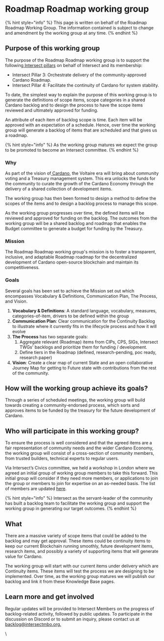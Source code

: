 # Roadmap Roadmap working group

{% hint style="info" %}
This page is written on behalf of the Roadmap Roadmap Working Group. The information contained is subject to change and amendment by the working group at any time.
{% endhint %}

## Purpose of this working group&#x20;

The purpose of the Roadmap Roadmap working group is to support the following[ Intersect pillars](https://docs.intersectmbo.org/) on behalf of Intersect and its membership:

* Intersect Pillar 3: Orchestrate delivery of the community-approved Cardano Roadmap.
* Intersect Pillar 4: Facilitate the continuity of Cardano for system stability.

To date, the simplest way to explain the purpose of this working group is to generate the definitions of scope items, scope categories in a shared Cardano backlog and to design the process to have the scope items reviewed and ultimately approved for funding.

An attribute of each item of backlog scope is time. Each item will be approved with an expectation of a schedule. Hence, over time the working group will generate a backlog of items that are scheduled and that gives us a roadmap.&#x20;

{% hint style="info" %}
As the working group matures we expect the group to be promoted to become an Intersect committee.
{% endhint %}

### Why

As part of the vision of[ Cardano](https://whitepaper.io/document/581/cardano-whitepaper), the Voltaire era will bring about community voting and a Treasury management system. This era unlocks the funds for the community to curate the growth of the Cardano Economy through the delivery of a shared collection of development items.&#x20;

The working group has then been formed to design a method to define the scopes of the items and to design a backlog process to manage this scope.

As the working group progresses over time, the defined items will be reviewed and approved for funding on the backlog. The outcomes from the working group will be a shared backlog and roadmap that enables the Budget committee to generate a budget for funding by the Treasury.

### Mission

The Roadmap Roadmap working group's mission is to foster a transparent, inclusive, and adaptable Roadmap roadmap for the decentralized development of Cardano open-source blockchain and maintain its competitiveness.

### Goals

Several goals has been set to achieve the Mission set out which encompasses Vocabulary & Definitions, Communication Plan, The Process, and Vision.

1. **Vocabulary & Definitions**: A standard language, vocabulary, measures,  categories-of-item, drivers to be defined within the group
2. **Communication Plan**: Clear communication for the Continuity Backlog to illustrate where it currently fits in the lifecycle process and how it will evolve
3. **The Process** has two separate goals:
   1. Aggregate relevant (Roadmap) items from CIPs, CPS, SIGs, Intersect TWGs' backlogs and prioritize them for funding / development.
   2. Define tiers in the Roadmap (defined, research-pending, poc ready, research paper)
4. **Vision**: Create a clear map of current State and an open collaborative Journey Map for getting to Future state with contributions from the rest of the community.

## How will the working group achieve its goals?

Through a series of scheduled meetings, the working group will build towards creating a community-endorsed process, which sorts and approves items to be funded by the treasury for the future development of Cardano.

## Who will participate in this working group?

To ensure the process is well considered and that the agreed items are a fair representation of community needs and the wider Cardano Economy, the working group will consist of a cross-section of community members, from trusted builders, technical experts to regular users.

Via Intersect’s Civics committee, we held a workshop in London where we agreed an initial group of working group members to take this forward. This initial group will consider if they need more members, or applications to join the group or members to join for expertise on an as-needed basis. The list of members are updated [here](working-group-members.md).

{% hint style="info" %}
Intersect as the servant-leader of the community has built a backlog team to facilitate the working group and support the working group in generating our target outcomes.
{% endhint %}

## What&#x20;

There are a massive variety of scope items that could be added to the backlog and may get approval. These items could be continuity items to keep our current Blockchain running smoothly, future development items, research items, and possibly a variety of supporting items that will generate value for Cardano.&#x20;

The working group will start with our current items under delivery which are Continuity items. These items will test the process we are designing to be implemented. Over time, as the working group matures we will publish our backlog and link it from these Knowledge Base pages. &#x20;

## Learn more and get involved

Regular updates will be provided to Intersect Members on the progress of backlog-related activity, followed by public updates. To participate in the discussion on Discord or to submit an inquiry, please contact us at [backlog@intersectmbo.org.](mailto:backlog@intersectmbo.org)

\
